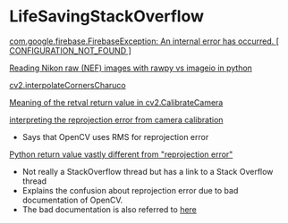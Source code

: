 # LifeSavingStackOverflow

[com.google.firebase.FirebaseException: An internal error has occurred. [ CONFIGURATION_NOT_FOUND ]](https://stackoverflow.com/questions/41124178/com-google-firebase-firebaseexception-an-internal-error-has-occurred-configu)

[Reading Nikon raw (NEF) images with rawpy vs imageio in python](https://stackoverflow.com/questions/60941891/reading-nikon-raw-nef-images-with-rawpy-vs-imageio-in-python)

[cv2.interpolateCornersCharuco](https://stackoverflow.com/questions/73829313/opencv-interpolatecornerscharuco-giving-bad-estimation-when-board-is-partially)

[Meaning of the retval return value in cv2.CalibrateCamera](https://stackoverflow.com/questions/29628445/meaning-of-the-retval-return-value-in-cv2-calibratecamera)

[interpreting the reprojection error from camera calibration](https://stackoverflow.com/questions/43878684/interpreting-the-reprojection-error-from-camera-calibration)
  - Says that OpenCV uses RMS for reprojection error

[Python return value vastly different from "reprojection error"](https://answers.opencv.org/question/216925/python-ret-value-vastly-different-from-reprojection-error/)
  - Not really a StackOverflow thread but has a link to a Stack Overflow thread
  - Explains the confusion about reprojection error due to bad documentation of OpenCV.
  - The bad documentation is also referred to [here](https://forum.opencv.org/t/false-computation-of-reprojection-error-in-python-camera-calibration-tutorial/7981/5)

